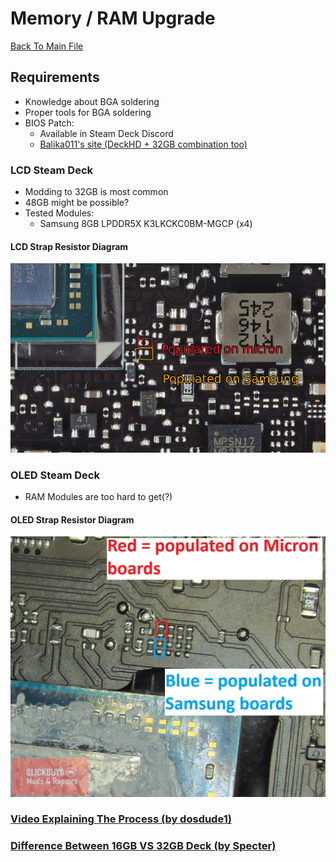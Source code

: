 # Memory / RAM Upgrade
[Back To Main File](../../README.md)

## Requirements
- Knowledge about BGA soldering
- Proper tools for BGA soldering
- BIOS Patch:
    - Available in Steam Deck Discord
    - [Balika011's site (DeckHD + 32GB combination too)](http://balika011.hu/deck_32gb/)

### LCD Steam Deck
- Modding to 32GB is most common
- 48GB might be possible?
- Tested Modules:
    - Samsung 8GB LPDDR5X K3LKCKC0BM-MGCP (x4)

#### LCD Strap Resistor Diagram
![LCD Strap Resistor Diagram](../../Images/LCD/Balika011_LCD_Strap_Resistors_Diagram.png)

### OLED Steam Deck
- RAM Modules are too hard to get(?)

#### OLED Strap Resistor Diagram
![OLED Strap Resistor Diagram](../../Images/OLED/Slickbuys_OLED_Strap_Resistors_Diagram.png)

### [Video Explaining The Process (by dosdude1)](https://www.youtube.com/watch?v=nmobr6YEhWE)

### [Difference Between 16GB VS 32GB Deck (by Specter)](https://www.youtube.com/watch?v=yr_xtTxmBdo)